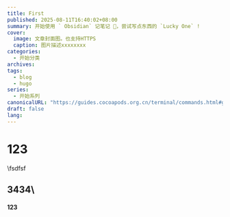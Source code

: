```yaml
---
title: First
published: 2025-08-11T16:40:02+08:00
summary: 开始使用 ` Obsidian` 记笔记 📒，尝试写点东西的 `Lucky One` !
cover:
  image: 文章封面图。也支持HTTPS
  caption: 图片描述xxxxxxxx
categories:
  - 开始分类
archives: 
tags:
  - blog
  - hugo
series:
  - 开始系列
canonicalURL: "https://guides.cocoapods.org.cn/terminal/commands.html#group_installation"
draft: false
lang:
---
```

# 123
\fsdfsf

## 3434\


#### 123